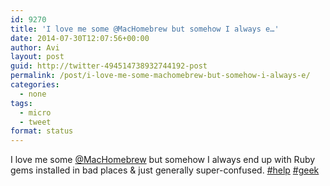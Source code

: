 ```yaml
---
id: 9270
title: 'I love me some @MacHomebrew but somehow I always e…'
date: 2014-07-30T12:07:56+00:00
author: Avi
layout: post
guid: http://twitter-494514738932744192-post
permalink: /post/i-love-me-some-machomebrew-but-somehow-i-always-e/
categories:
  - none
tags:
  - micro
  - tweet
format: status
---
```

I love me some [@MacHomebrew](http://twitter.com/MacHomebrew) but somehow I always end up with Ruby gems installed in bad places & just generally super-confused. [#help](http://twitter.com/search?q=%23help) [#geek](http://twitter.com/search?q=%23geek)